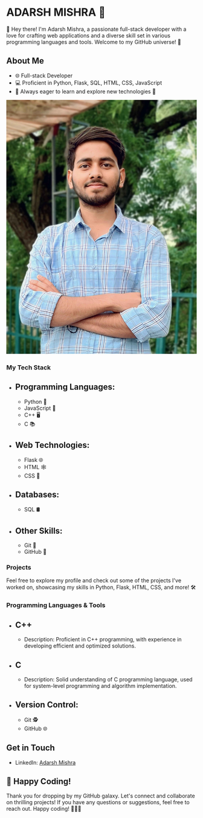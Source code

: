 # ADARSH MISHRA 🚀

👋 Hey there! I'm Adarsh Mishra, a passionate full-stack developer with a love for crafting web applications and a diverse skill set in various programming languages and tools. Welcome to my GitHub universe! 🌌

## About Me

- 🌐 Full-stack Developer
- 💻 Proficient in Python, Flask, SQL, HTML, CSS, JavaScript
- 🚀 Always eager to learn and explore new technologies 🧠
<picture>
  <source media="(prefers-color-scheme: dark)" srcset="https://github.com/adarshmishra260/adarshmishra260/blob/main/DarkMode.png">
  <source media="(prefers-color-scheme: light)" srcset="https://github.com/adarshmishra260/adarshmishra260/blob/main/LightMode.png">
  <img alt="Default" src="https://github.com/adarshmishra260/adarshmishra260/blob/main/DefaultMode.jpg">
</picture>

### My Tech Stack

- ## Programming Languages:
  - Python 🐍
  - JavaScript 🚀
  - C++ 🖥️
  - C 📚

- ## Web Technologies:
  - Flask 🌐
  - HTML 🕸️
  - CSS 🎨

- ## Databases:
  - SQL 🛢️

- ## Other Skills:
  - Git 🔄
  - GitHub 🐙

### Projects

Feel free to explore my profile and check out some of the projects I've worked on, showcasing my skills in Python, Flask, HTML, CSS, and more! 🛠️

### Programming Languages & Tools

- ## C++
  - Description: Proficient in C++ programming, with experience in developing efficient and optimized solutions.
  
- ## C
  - Description: Solid understanding of C programming language, used for system-level programming and algorithm implementation.

- ## Version Control:
  - Git 🕵️
  - GitHub 🌐

## Get in Touch

- LinkedIn: [Adarsh Mishra](linkedin.com/adarshmishra26)


## 🚀 Happy Coding!

Thank you for dropping by my GitHub galaxy. Let's connect and collaborate on thrilling projects! If you have any questions or suggestions, feel free to reach out. Happy coding! 👨‍💻✨

